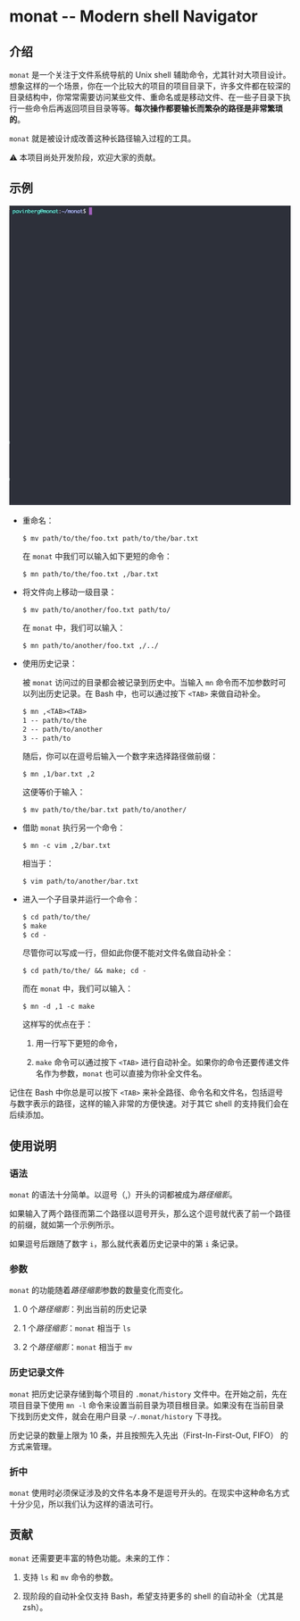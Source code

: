 # monat -- Modern shell Navigator

## 介绍

`monat` 是一个关注于文件系统导航的 Unix shell 辅助命令，尤其针对大项目设计。想象这样的一个场景，你在一个比较大的项目的项目目录下，许多文件都在较深的目录结构中，你常常需要访问某些文件、重命名或是移动文件、在一些子目录下执行一些命令后再返回项目目录等等。**每次操作都要输长而繁杂的路径是非常繁琐的**。

`monat` 就是被设计成改善这种长路径输入过程的工具。

:warning: 本项目尚处开发阶段，欢迎大家的贡献。

## 示例

![monat-demo](../images/monat-demo.gif)

- 重命名：

	```shell
	$ mv path/to/the/foo.txt path/to/the/bar.txt
	```
	
	在 `monat` 中我们可以输入如下更短的命令：
	
	```shell
	$ mn path/to/the/foo.txt ,/bar.txt
	```
	
- 将文件向上移动一级目录：

	```shell
	$ mv path/to/another/foo.txt path/to/
	```
	
	在 `monat` 中，我们可以输入：
	
	```shell
	$ mn path/to/another/foo.txt ,/../
	```

- 使用历史记录：

	被 `monat` 访问过的目录都会被记录到历史中。当输入 `mn` 命令而不加参数时可以列出历史记录。在 Bash 中，也可以通过按下 `<TAB>` 来做自动补全。

	```shell
	$ mn ,<TAB><TAB>
	1 -- path/to/the
	2 -- path/to/another
	3 -- path/to
	```
	
	随后，你可以在逗号后输入一个数字来选择路径做前缀：
	
	```shell
	$ mn ,1/bar.txt ,2
	```

	这便等价于输入：
	
	```shell
	$ mv path/to/the/bar.txt path/to/another/
	```
	
- 借助 `monat` 执行另一个命令：

	```shell
	$ mn -c vim ,2/bar.txt
	```
	
	相当于：
	
	```shell
	$ vim path/to/another/bar.txt
	```
	
- 进入一个子目录并运行一个命令：

	```shell
	$ cd path/to/the/
	$ make
	$ cd -
	```
	
	尽管你可以写成一行，但如此你便不能对文件名做自动补全：
	
	```shell
	$ cd path/to/the/ && make; cd -
	```
	
	而在 `monat` 中，我们可以输入：
	
	```shell
	$ mn -d ,1 -c make
	```
	
	这样写的优点在于：
	
	1. 用一行写下更短的命令， 
	
	2. `make` 命令可以通过按下 `<TAB>` 进行自动补全。如果你的命令还要传递文件名作为参数，`monat` 也可以直接为你补全文件名。
	
记住在 Bash 中你总是可以按下 `<TAB>` 来补全路径、命令名和文件名，包括逗号与数字表示的路径，这样的输入非常的方便快速。对于其它 shell 的支持我们会在后续添加。

## 使用说明

### 语法

`monat` 的语法十分简单。以逗号（,）开头的词都被成为*路径缩影*。

如果输入了两个路径而第二个路径以逗号开头，那么这个逗号就代表了前一个路径的前缀，就如第一个示例所示。

如果逗号后跟随了数字 `i`，那么就代表着历史记录中的第 `i` 条记录。

### 参数

`monat` 的功能随着*路径缩影*参数的数量变化而变化。

1. 0 个*路径缩影*：列出当前的历史记录

2. 1 个*路径缩影*：`monat` 相当于 `ls`

3. 2 个*路径缩影*：`monat` 相当于 `mv`

### 历史记录文件

`monat` 把历史记录存储到每个项目的 `.monat/history` 文件中。在开始之前，先在项目目录下使用 `mn -l` 命令来设置当前目录为项目根目录。如果没有在当前目录下找到历史文件，就会在用户目录 `~/.monat/history` 下寻找。

历史记录的数量上限为 10 条，并且按照先入先出（First-In-First-Out, FIFO） 的方式来管理。

### 折中

`monat` 使用时必须保证涉及的文件名本身不是逗号开头的。在现实中这种命名方式十分少见，所以我们认为这样的语法可行。

## 贡献

`monat` 还需要更丰富的特色功能。未来的工作：

1. 支持 `ls` 和 `mv` 命令的参数。

2. 现阶段的自动补全仅支持 Bash，希望支持更多的 shell 的自动补全（尤其是 zsh）。
